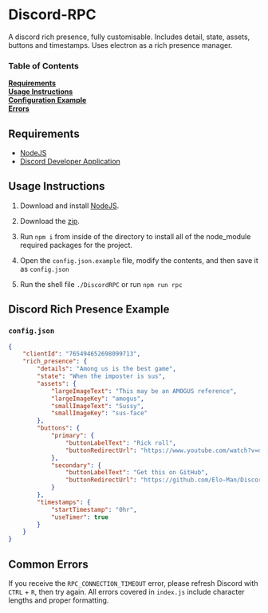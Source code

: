 # Discord-RPC
A discord rich presence, fully customisable.
Includes detail, state, assets, buttons and timestamps. Uses electron as a rich presence manager.

### Table of Contents
**[Requirements](#requirements)**<br>
**[Usage Instructions](#usage-instructions)**<br>
**[Configuration Example](#discord-rich-presence-example)**<br>
**[Errors](#common-errors)**

## Requirements
 - [NodeJS](https://nodejs.org/en/download/)
 - [Discord Developer Application](https://discord.com/developers/applications)

## Usage Instructions
1. Download and install [NodeJS](https://nodejs.org/en/download/).

2. Download the [zip](https://github.com/Elo-Man/Discord-RPC/archive/refs/heads/main.zip).

3. Run `npm i` from inside of the directory to install all of the node_module required packages for the project.

4. Open the `config.json.example` file, modify the contents, and then save it as `config.json`

5. Run the shell file `./DiscordRPC` or run `npm run rpc`

## Discord Rich Presence Example

### `config.json`
```json
{
    "clientId": "765494652698099713",
    "rich_presence": {
        "details": "Among us is the best game",
        "state": "When the imposter is sus",
        "assets": {
            "largeImageText": "This may be an AMOGUS reference",
            "largeImageKey": "amogus",
            "smallImageText": "Sussy",
            "smallImageKey": "sus-face"
        },
        "buttons": {
            "primary": {
                "buttonLabelText": "Rick roll",
                "buttonRedirectUrl": "https://www.youtube.com/watch?v=dQw4w9WgXcQ"
            },
            "secondary": {
                "buttonLabelText": "Get this on GitHub",
                "buttonRedirectUrl": "https://github.com/Elo-Man/Discord-RPC"
            }
        },
        "timestamps": {
            "startTimestamp": "0hr",
            "useTimer": true
        }
    }
}
```
## Common Errors
If you receive the `RPC_CONNECTION_TIMEOUT` error, please refresh Discord with `CTRL` + `R`, then try again.
All errors covered in `index.js` include character lengths and proper formatting.
